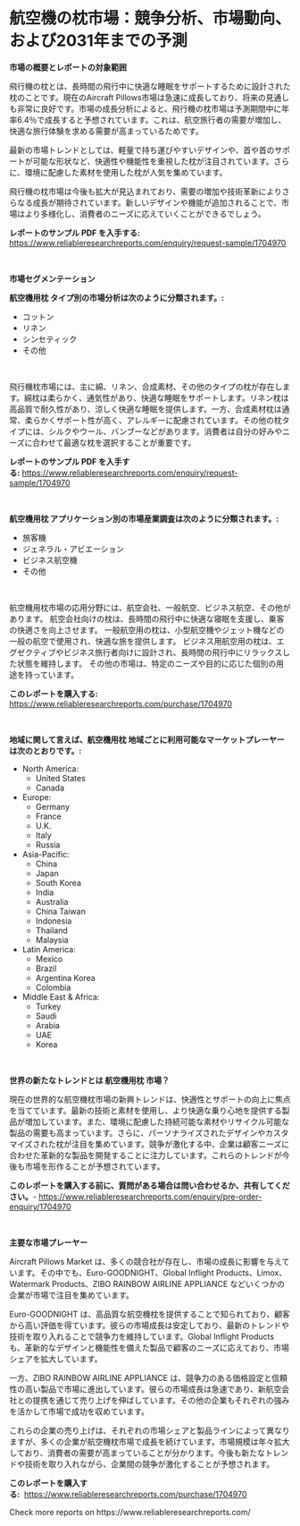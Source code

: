 <p><h1>航空機の枕市場：競争分析、市場動向、および2031年までの予測</h1></p><p><strong>市場の概要とレポートの対象範囲</strong></p>
<p><p>飛行機の枕とは、長時間の飛行中に快適な睡眠をサポートするために設計された枕のことです。現在のAircraft Pillows市場は急速に成長しており、将来の見通しも非常に良好です。市場の成長分析によると、飛行機の枕市場は予測期間中に年率6.4％で成長すると予想されています。これは、航空旅行者の需要が増加し、快適な旅行体験を求める需要が高まっているためです。</p><p>最新の市場トレンドとしては、軽量で持ち運びやすいデザインや、首や首のサポートが可能な形状など、快適性や機能性を重視した枕が注目されています。さらに、環境に配慮した素材を使用した枕が人気を集めています。</p><p>飛行機の枕市場は今後も拡大が見込まれており、需要の増加や技術革新によりさらなる成長が期待されています。新しいデザインや機能が追加されることで、市場はより多様化し、消費者のニーズに応えていくことができるでしょう。</p></p>
<p><strong>レポートのサンプル PDF を入手する:</strong> <a href="https://www.reliableresearchreports.com/enquiry/request-sample/1704970">https://www.reliableresearchreports.com/enquiry/request-sample/1704970</a></p>
<p>&nbsp;</p>
<p><strong>市場セグメンテーション</strong></p>
<p><strong>航空機用枕 タイプ別の市場分析は次のように分類されます。:</strong></p>
<p><ul><li>コットン</li><li>リネン</li><li>シンセティック</li><li>その他</li></ul></p>
<p>&nbsp;</p>
<p><p>飛行機枕市場には、主に綿、リネン、合成素材、その他のタイプの枕が存在します。綿枕は柔らかく、通気性があり、快適な睡眠をサポートします。リネン枕は高品質で耐久性があり、涼しく快適な睡眠を提供します。一方、合成素材枕は通常、柔らかくサポート性が高く、アレルギーに配慮されています。その他の枕タイプには、シルクやウール、バンブーなどがあります。消費者は自分の好みやニーズに合わせて最適な枕を選択することが重要です。</p></p>
<p><strong>レポートのサンプル PDF を入手する:</strong>&nbsp;<a href="https://www.reliableresearchreports.com/enquiry/request-sample/1704970">https://www.reliableresearchreports.com/enquiry/request-sample/1704970</a></p>
<p>&nbsp;</p>
<p><strong> 航空機用枕 アプリケーション別の市場産業調査は次のように分類されます。:</strong></p>
<p><ul><li>旅客機</li><li>ジェネラル・アビエーション</li><li>ビジネス航空機</li><li>その他</li></ul></p>
<p>&nbsp;</p>
<p><p>航空機用枕市場の応用分野には、航空会社、一般航空、ビジネス航空、その他があります。 航空会社向けの枕は、長時間の飛行中に快適な寝眠を支援し、乗客の快適さを向上させます。 一般航空用の枕は、小型航空機やジェット機などの一般の航空で使用され、快適な旅を提供します。 ビジネス用航空用の枕は、エグゼクティブやビジネス旅行者向けに設計され、長時間の飛行中にリラックスした状態を維持します。 その他の市場は、特定のニーズや目的に応じた個別の用途を持っています。</p></p>
<p><strong>このレポートを購入する:</strong>&nbsp; <a href="https://www.reliableresearchreports.com/purchase/1704970">https://www.reliableresearchreports.com/purchase/1704970</a></p>
<p>&nbsp;</p>
<p><strong>地域に関して言えば、航空機用枕 地域ごとに利用可能なマーケットプレーヤーは次のとおりです。:</strong></p>
<p><ul>
    <li>
        North America:
        <ul>
            <li>United States</li>
            <li>Canada</li>
        </ul>
    </li>
    <li>
        Europe:
        <ul>
            <li>Germany</li>
            <li>France</li>
            <li>U.K.</li>
            <li>Italy</li>
            <li>Russia</li>
        </ul>
    </li>
    <li>
        Asia-Pacific:
        <ul>
            <li>China</li>
            <li>Japan</li>
            <li>South Korea</li>
            <li>India</li>
            <li>Australia</li>
            <li>China Taiwan</li>
            <li>Indonesia</li>
            <li>Thailand</li>
            <li>Malaysia</li>
        </ul>
    </li>
    <li>
        Latin America:
        <ul>
            <li>Mexico</li>
            <li>Brazil</li>
            <li>Argentina Korea</li>
            <li>Colombia</li>
        </ul>
    </li>
    <li>
        Middle East & Africa:
        <ul>
            <li>Turkey</li>
            <li>Saudi</li>
            <li>Arabia</li>
            <li>UAE</li>
            <li>Korea</li>
        </ul>
    </li>
    </ul></p>
<p>&nbsp;</p>
<p><strong>世界の新たなトレンドとは 航空機用枕 市場？</strong></p>
<p><p>現在の世界的な航空機枕市場の新興トレンドは、快適性とサポートの向上に焦点を当てています。最新の技術と素材を使用し、より快適な乗り心地を提供する製品が増加しています。また、環境に配慮した持続可能な素材やリサイクル可能な製品の需要も高まっています。さらに、パーソナライズされたデザインやカスタマイズされた枕が注目を集めています。競争が激化する中、企業は顧客ニーズに合わせた革新的な製品を開発することに注力しています。これらのトレンドが今後も市場を形作ることが予想されています。</p></p>
<p><strong>このレポートを購入する前に、質問がある場合は問い合わせるか、共有してください。</strong>- <a href="https://www.reliableresearchreports.com/enquiry/pre-order-enquiry/1704970">https://www.reliableresearchreports.com/enquiry/pre-order-enquiry/1704970</a></p>
<p>&nbsp;</p>
<p><strong>主要な市場プレーヤー</strong></p>
<p><p>Aircraft Pillows Market は、多くの競合社が存在し、市場の成長に影響を与えています。その中でも、Euro-GOODNIGHT、Global Inflight Products、Limox、Watermark Products、ZIBO RAINBOW AIRLINE APPLIANCE などいくつかの企業が市場で注目を集めています。</p><p>Euro-GOODNIGHT は、高品質な航空機枕を提供することで知られており、顧客から高い評価を得ています。彼らの市場成長は安定しており、最新のトレンドや技術を取り入れることで競争力を維持しています。Global Inflight Products も、革新的なデザインと機能性を備えた製品で顧客のニーズに応えており、市場シェアを拡大しています。</p><p>一方、ZIBO RAINBOW AIRLINE APPLIANCE は、競争力のある価格設定と信頼性の高い製品で市場に進出しています。彼らの市場成長は急速であり、新航空会社との提携を通じて売り上げを伸ばしています。その他の企業もそれぞれの強みを活かして市場で成功を収めています。</p><p>これらの企業の売り上げは、それぞれの市場シェアと製品ラインによって異なりますが、多くの企業が航空機枕市場で成長を続けています。市場規模は年々拡大しており、消費者の需要が高まっていることが分かります。今後も新たなトレンドや技術を取り入れながら、企業間の競争が激化することが予想されます。</p></p>
<p><strong>このレポートを購入する:</strong>&nbsp;&nbsp;<a href="https://www.reliableresearchreports.com/purchase/1704970">https://www.reliableresearchreports.com/purchase/1704970</a></p>
<p>Check more reports on https://www.reliableresearchreports.com/</p>